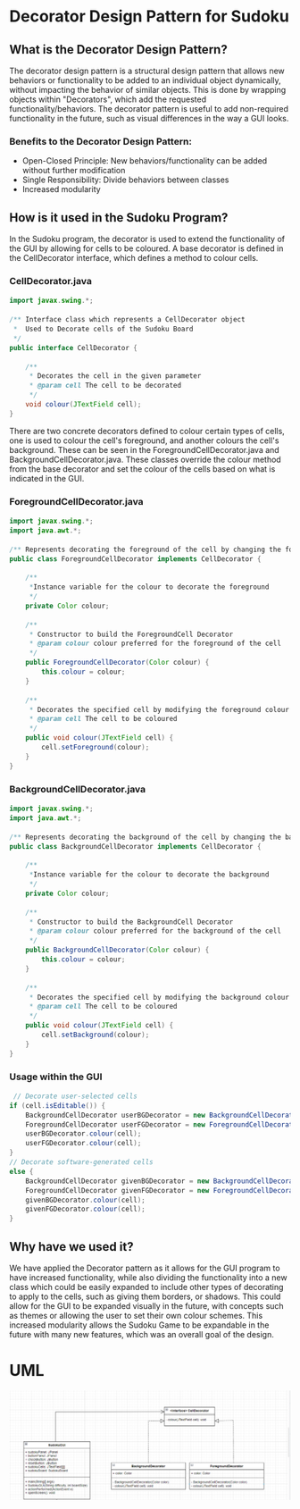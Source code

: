 # Decorator Design Pattern for Sudoku

## What is the Decorator Design Pattern?
The decorator design pattern is a structural design pattern that allows new behaviors or functionality to be added to an individual object dynamically, without impacting the behavior of similar objects. This is done by wrapping objects within "Decorators", which add the requested functionality/behaviors. The decorator pattern is useful to add non-required functionality in the future, such as visual differences in the way a GUI looks.

### **Benefits to the Decorator Design Pattern:**
- Open-Closed Principle: New behaviors/functionality can be added without further modification
- Single Responsibility: Divide behaviors between classes
 - Increased modularity 
 
## How is it used in the Sudoku Program?
In the Sudoku program, the decorator is used to extend the functionality of the GUI by allowing for cells to be coloured. 
A base decorator is defined in the CellDecorator interface, which defines a method to colour cells.

### **CellDecorator.java**
```java
import javax.swing.*;

/** Interface class which represents a CellDecorator object
 *  Used to Decorate cells of the Sudoku Board
 */
public interface CellDecorator {

    /**
     * Decorates the cell in the given parameter
     * @param cell The cell to be decorated
     */
    void colour(JTextField cell);
}

```

There are two concrete decorators defined to colour certain types of cells, one is used to colour the cell's foreground, and another colours the cell's background. These can be seen in the ForegroundCellDecorator.java and BackgroundCellDecorator.java. These classes override the colour method from the base decorator and set the colour of the cells based on what is indicated in the GUI.

### **ForegroundCellDecorator.java**
```java
import javax.swing.*;
import java.awt.*;

/** Represents decorating the foreground of the cell by changing the foreground colour */
public class ForegroundCellDecorator implements CellDecorator {

    /**
     *Instance variable for the colour to decorate the foreground
     */
    private Color colour;

    /**
     * Constructor to build the ForegroundCell Decorator
     * @param colour colour preferred for the foreground of the cell
     */
    public ForegroundCellDecorator(Color colour) {
        this.colour = colour;
    }

    /**
     * Decorates the specified cell by modifying the foreground colour
     * @param cell The cell to be coloured
     */
    public void colour(JTextField cell) {
        cell.setForeground(colour);
    }
}
```

### **BackgroundCellDecorator.java**
```java
import javax.swing.*;
import java.awt.*;

/** Represents decorating the background of the cell by changing the background colour */
public class BackgroundCellDecorator implements CellDecorator {

    /**
     *Instance variable for the colour to decorate the background
     */
    private Color colour;

    /**
     * Constructor to build the BackgroundCell Decorator
     * @param colour colour preferred for the background of the cell
     */
    public BackgroundCellDecorator(Color colour) {
        this.colour = colour;
    }

    /**
     * Decorates the specified cell by modifying the background colour
     * @param cell The cell to be coloured
     */
    public void colour(JTextField cell) {
        cell.setBackground(colour);
    }
}

```

### **Usage within the GUI**
```java
 // Decorate user-selected cells
if (cell.isEditable()) {
    BackgroundCellDecorator userBGDecorator = new BackgroundCellDecorator(new Color(211, 245, 187,255));
    ForegroundCellDecorator userFGDecorator = new ForegroundCellDecorator(new Color(66, 135, 26, 255));
    userBGDecorator.colour(cell);
    userFGDecorator.colour(cell);
}
// Decorate software-generated cells
else {
    BackgroundCellDecorator givenBGDecorator = new BackgroundCellDecorator(new Color(171, 230, 133, 255));
    ForegroundCellDecorator givenFGDecorator = new ForegroundCellDecorator(new Color(48, 96, 19, 255));
    givenBGDecorator.colour(cell);
    givenFGDecorator.colour(cell);
}
```

## Why have we used it?
We have applied the Decorator pattern as it allows for the GUI program to have increased functionality, while also dividing the functionality into a new class which could be easily expanded to include other types of decorating to apply to the cells, such as giving them borders, or shadows. This could allow for the GUI to be expanded visually in the future, with concepts such as themes or allowing the user to set their own colour schemes. This increased modularity allows the Sudoku Game to be expandable in the future with many new features, which was an overall goal of the design.

# UML
![Decorator UML](../data/Decorator-UML.png)
